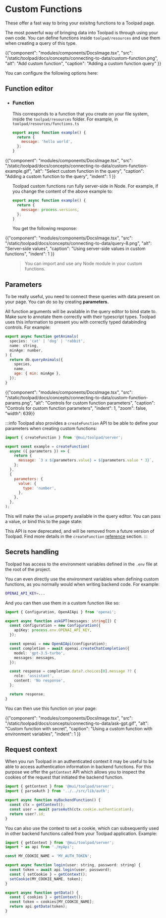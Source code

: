# Custom Functions

<p class="description">These offer a fast way to bring your exisitng functions to a Toolpad page.</p>

The most powerful way of bringing data into Toolpad is through using your own code. You can define functions inside `toolpad/resources` and use them when creating a query of this type.

{{"component": "modules/components/DocsImage.tsx", "src": "/static/toolpad/docs/concepts/connecting-to-data/custom-function.png", "alt": "Add custom function", "caption": "Adding a custom function query" }}

You can configure the following options here:

## Function editor

- ### Function

  This corresponds to a function that you create on your file system, inside the `toolpad/resources` folder. For example, in `toolpad/resources/functions.ts`

  ```jsx
  export async function example() {
    return {
      message: 'hello world',
    };
  }
  ```

{{"component": "modules/components/DocsImage.tsx", "src": "/static/toolpad/docs/concepts/connecting-to-data/custom-function-example.gif", "alt": "Select custom function in the query", "caption": "Adding a custom function to the query", "indent": 1 }}

<ul>
<li style="list-style-type: none">
Toolpad custom functions run fully server-side in Node. For example, if you change the content of the above example to:

```jsx
export async function example() {
  return {
    message: process.versions,
  };
}
```

You get the following response:

</li>
</ul>

{{"component": "modules/components/DocsImage.tsx", "src": "/static/toolpad/docs/concepts/connecting-to-data/query-8.png", "alt": "Server-side values", "caption": "Using server-side values in custom functions", "indent": 1 }}

<ul>

<li style="list-style-type: none">

> You can import and use any Node module in your custom functions.

</li>
</ul>

## Parameters

To be really useful, you need to connect these queries with data present on your page. You can do so by creating **parameters.**

All function arguments will be available in the query editor to bind state to. Make sure to annotate them correctly with their typescript types. Toolpad uses this information to present you with correctly typed databinding controls. For example:

```jsx
export async function getAnimals(
  species: 'cat' | 'dog' | 'rabbit',
  name: string,
  minAge: number,
) {
  return db.queryAnimals({
    species,
    name,
    age: { min: minAge },
  });
}
```

{{"component": "modules/components/DocsImage.tsx", "src": "/static/toolpad/docs/concepts/connecting-to-data/custom-function-params.png", "alt": "Controls for custom function parameters", "caption": "Controls for custom function parameters", "indent": 1, "zoom": false, "width": 639}}

:::info
Toolpad also provides a `createFunction` API to be able to define your parameters when creating custom functions:

```jsx
import { createFunction } from '@mui/toolpad/server';

export const example = createFunction(
  async ({ parameters }) => {
    return {
      message: `3 x ${parameters.value} = ${parameters.value * 3}`,
    };
  },
  {
    parameters: {
      value: {
        type: 'number',
      },
    },
  },
);
```

This will make the `value` property available in the query editor. You can pass a value, or bind this to the page state:

This API is now deprecated, and will be removed from a future version of Toolpad. Find more details in the `createFunction` [reference](/toolpad/reference/api/create-function/) section.
:::

## Secrets handling

Toolpad has access to the environment variables defined in the `.env` file at the root of the project.

You can even directly use the environment variables when defining custom functions, as you normally would when writing backend code. For example:

```bash
OPENAI_API_KEY=...
```

And you can then use them in a custom function like so:

```ts
import { Configuration, OpenAIApi } from 'openai';

export async function askGPT(messages: string[]) {
  const configuration = new Configuration({
    apiKey: process.env.OPENAI_API_KEY,
  });

  const openai = new OpenAIApi(configuration);
  const completion = await openai.createChatCompletion({
    model: 'gpt-3.5-turbo',
    messages: messages,
  });

  const response = completion.data?.choices[0].message ?? {
    role: 'assistant',
    content: 'No response',
  };

  return response;
}
```

You can then use this function on your page:

{{"component": "modules/components/DocsImage.tsx", "src": "/static/toolpad/docs/concepts/connecting-to-data/ask-gpt.gif", "alt": "Custom function with secret", "caption": "Using a custom function with environment variables", "indent": 1 }}

## Request context

When you run Toolpad in an authenticated context it may be useful to be able to access authentication information in backend functions. For this purpose we offer the `getContext` API which allows you to inspect the cookies of the request that initiated the backend function.

```jsx
import { getContext } from '@mui/toolpad/server';
import { parseAuth } from '../../src/lib/auth';

export async function myBackendFunction() {
  const ctx = getContext();
  const user = await parseAuth(ctx.cookie.authentication);
  return user?.id;
}
```

You can also use the context to set a cookie, which can subsequently used in other backend functions called from your Toolpad application. Example:

```jsx
import { getContext } from '@mui/toolpad/server';
import * as api from './myApi';

const MY_COOKIE_NAME = 'MY_AUTH_TOKEN';

export async function login(user: string, password: string) {
  const token = await api.login(user, password);
  const { setCookie } = getContext();
  setCookie(MY_COOKIE_NAME, token);
}

export async function getData() {
  const { cookies } = getContext();
  const token = cookies[MY_COOKIE_NAME];
  return api.getData(token);
}
```
